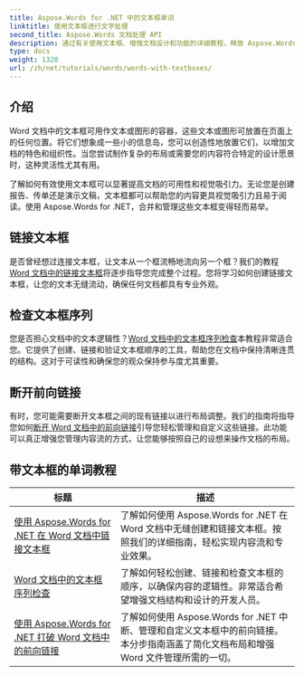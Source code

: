 ```yaml
---
title: Aspose.Words for .NET 中的文本框单词
linktitle: 使用文本框进行文字处理
second_title: Aspose.Words 文档处理 API
description: 通过有关使用文本框、增强文档设计和功能的详细教程，释放 Aspose.Words for .NET 的强大功能。
type: docs
weight: 1320
url: /zh/net/tutorials/words/words-with-textboxes/
---
```

## 介绍

Word 文档中的文本框可用作文本或图形的容器，这些文本或图形可放置在页面上的任何位置。将它们想象成一些小的信息岛，您可以创造性地放置它们，以增加文档的特色和组织性。当您尝试制作复杂的布局或需要您的内容符合特定的设计愿景时，这种灵活性尤其有用。

了解如何有效使用文本框可以显著提高文档的可用性和视觉吸引力。无论您是创建报告、传单还是演示文稿，文本框都可以帮助您的内容更具视觉吸引力且易于阅读。使用 Aspose.Words for .NET，合并和管理这些文本框变得轻而易举。

## 链接文本框

是否曾经想过连接文本框，让文本从一个框流畅地流向另一个框？我们的教程[Word 文档中的链接文本框](./linked-text-boxes/)将逐步指导您完成整个过程。您将学习如何创建链接文本框，让您的文本无缝流动，确保任何文档都具有专业外观。

## 检查文本框序列

您是否担心文档中的文本逻辑性？[Word 文档中的文本框序列检查](./textbox-sequences-check/)本教程非常适合您。它提供了创建、链接和验证文本框顺序的工具，帮助您在文档中保持清晰连贯的结构。这对于可读性和确保您的观众保持参与度尤其重要。

## 断开前向链接

有时，您可能需要断开文本框之间的现有链接以进行布局调整。我们的指南将指导您如何[断开 Word 文档中的前向链接](./break-forward-link/)引导您轻松管理和自定义这些链接。此功能可以真正增强您管理内容流的方式，让您能够按照自己的设想来操作文档的布局。

## 带文本框的单词教程
| 标题 | 描述 |
| --- | --- |
| [使用 Aspose.Words for .NET 在 Word 文档中链接文本框](./linked-text-boxes/) | 了解如何使用 Aspose.Words for .NET 在 Word 文档中无缝创建和链接文本框。按照我们的详细指南，轻松实现内容流和专业效果。 |
| [Word 文档中的文本框序列检查](./textbox-sequences-check/) | 了解如何轻松创建、链接和检查文本框的顺序，以确保内容的逻辑性。非常适合希望增强文档结构和设计的开发人员。 |
| [使用 Aspose.Words for .NET 打破 Word 文档中的前向链接](./break-forward-link/) | 了解如何使用 Aspose.Words for .NET 中断、管理和自定义文本框中的前向链接。本分步指南涵盖了简化文档布局和增强 Word 文件管理所需的一切。 |